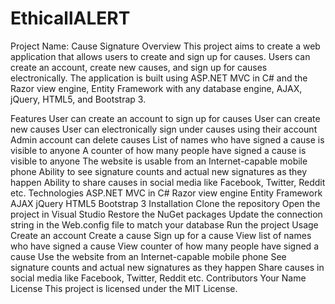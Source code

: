 # EthicallALERT
Project Name: Cause Signature
Overview
This project aims to create a web application that allows users to create and sign up for causes. Users can create an account, create new causes, and sign up for causes electronically. The application is built using ASP.NET MVC in C# and the Razor view engine, Entity Framework with any database engine, AJAX, jQuery, HTML5, and Bootstrap 3.

Features
User can create an account to sign up for causes
User can create new causes
User can electronically sign under causes using their account
Admin account can delete causes
List of names who have signed a cause is visible to anyone
A counter of how many people have signed a cause is visible to anyone
The website is usable from an Internet-capable mobile phone
Ability to see signature counts and actual new signatures as they happen
Ability to share causes in social media like Facebook, Twitter, Reddit etc.
Technologies
ASP.NET MVC in C#
Razor view engine
Entity Framework
AJAX
jQuery
HTML5
Bootstrap 3
Installation
Clone the repository
Open the project in Visual Studio
Restore the NuGet packages
Update the connection string in the Web.config file to match your database
Run the project
Usage
Create an account
Create a cause
Sign up for a cause
View list of names who have signed a cause
View counter of how many people have signed a cause
Use the website from an Internet-capable mobile phone
See signature counts and actual new signatures as they happen
Share causes in social media like Facebook, Twitter, Reddit etc.
Contributors
Your Name
License
This project is licensed under the MIT License.
